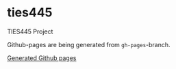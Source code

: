# ties445
TIES445 Project

Github-pages are being generated from `gh-pages`-branch.

[Generated Github pages](http://mattix.github.io/ties445)
